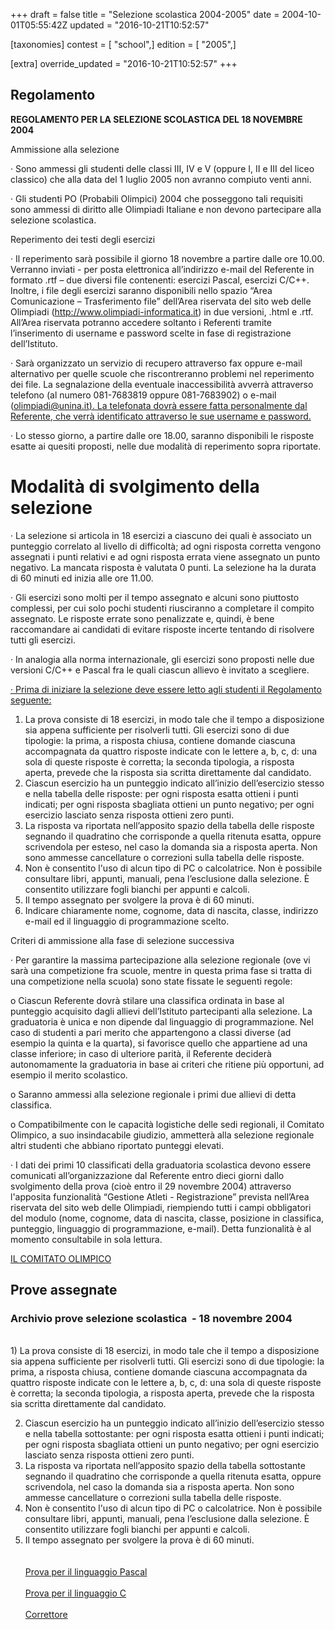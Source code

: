 +++
draft = false
title = "Selezione scolastica 2004-2005"
date = 2004-10-01T05:55:42Z
updated = "2016-10-21T10:52:57"

[taxonomies]
contest = [ "school",]
edition = [ "2005",]

[extra]
override_updated = "2016-10-21T10:52:57"
+++
## Regolamento

**REGOLAMENTO PER LA SELEZIONE SCOLASTICA DEL 18 NOVEMBRE 2004**

Ammissione alla selezione

· Sono ammessi gli studenti delle classi III, IV e V (oppure I, II e III del liceo classico) che alla data del 1 luglio 2005 non avranno compiuto venti anni.

· Gli studenti PO (Probabili Olimpici) 2004 che posseggono tali requisiti sono ammessi di diritto alle Olimpiadi Italiane e non devono partecipare alla selezione scolastica.

Reperimento dei testi degli esercizi

· Il reperimento sarà possibile il giorno 18 novembre a partire dalle ore 10.00. Verranno inviati - per posta elettronica all’indirizzo e-mail del Referente in formato .rtf – due diversi file contenenti: esercizi Pascal, esercizi C/C++. Inoltre, i file degli esercizi saranno disponibili nello spazio “Area Comunicazione – Trasferimento file” dell’Area riservata del sito web delle Olimpiadi (http://www.olimpiadi-informatica.it) in due versioni, .html e .rtf. All’Area riservata potranno accedere soltanto i Referenti tramite l’inserimento di username e password scelte in fase di registrazione dell’Istituto.

· Sarà organizzato un servizio di recupero attraverso fax oppure e-mail alternativo per quelle scuole che riscontreranno problemi nel reperimento dei file. La segnalazione della eventuale inaccessibilità avverrà attraverso telefono (al numero 081-7683819 oppure 081-7683902) o e-mail (olimpiadi@unina.it[). La telefonata dovrà essere fatta personalmente dal Referente, che verrà identificato attraverso le sue username e password.](mailto:olimpiadi@unina.it)

· Lo stesso giorno, a partire dalle ore 18.00, saranno disponibili le risposte esatte ai quesiti proposti, nelle due modalità di reperimento sopra riportate.

# Modalità di svolgimento della selezione

· La selezione si articola in 18 esercizi a ciascuno dei quali è associato un punteggio correlato al livello di difficoltà; ad ogni risposta corretta vengono assegnati i punti relativi e ad ogni risposta errata viene assegnato un punto negativo. La mancata risposta è valutata 0 punti. La selezione ha la durata di 60 minuti ed inizia alle ore 11.00.

· Gli esercizi sono molti per il tempo assegnato e alcuni sono piuttosto complessi, per cui solo pochi studenti riusciranno a completare il compito assegnato. Le risposte errate sono penalizzate e, quindi, è bene raccomandare ai candidati di evitare risposte incerte tentando di risolvere tutti gli esercizi.

· In analogia alla norma internazionale, gli esercizi sono proposti nelle due versioni C/C++ e Pascal fra le quali ciascun allievo è invitato a scegliere.

[· Prima di iniziare la selezione deve essere letto agli studenti il Regolamento seguente:](mailto:olimpiadi@unina.it)

1. La prova consiste di 18 esercizi, in modo tale che il tempo a disposizione sia appena sufficiente per risolverli tutti. Gli esercizi sono di due tipologie: la prima, a risposta chiusa, contiene domande ciascuna accompagnata da quattro risposte indicate con le lettere a, b, c, d: una sola di queste risposte è corretta; la seconda tipologia, a risposta aperta, prevede che la risposta sia scritta direttamente dal candidato.
2. Ciascun esercizio ha un punteggio indicato all’inizio dell’esercizio stesso e nella tabella delle risposte: per ogni risposta esatta ottieni i punti indicati; per ogni risposta sbagliata ottieni un punto negativo; per ogni esercizio lasciato senza risposta ottieni zero punti.
3. La risposta va riportata nell’apposito spazio della tabella delle risposte segnando il quadratino che corrisponde a quella ritenuta esatta, oppure scrivendola per esteso, nel caso la domanda sia a risposta aperta. Non sono ammesse cancellature o correzioni sulla tabella delle risposte.
4. Non è consentito l'uso di alcun tipo di PC o calcolatrice. Non è possibile consultare libri, appunti, manuali, pena l’esclusione dalla selezione. È consentito utilizzare fogli bianchi per appunti e calcoli.
5. Il tempo assegnato per svolgere la prova è di 60 minuti.
6. Indicare chiaramente nome, cognome, data di nascita, classe, indirizzo e-mail ed il linguaggio di programmazione scelto.

Criteri di ammissione alla fase di selezione successiva

· Per garantire la massima partecipazione alla selezione regionale (ove vi sarà una competizione fra scuole, mentre in questa prima fase si tratta di una competizione nella scuola) sono state fissate le seguenti regole:

o Ciascun Referente dovrà stilare una classifica ordinata in base al punteggio acquisito dagli allievi dell’Istituto partecipanti alla selezione. La graduatoria è unica e non dipende dal linguaggio di programmazione. Nel caso di studenti a pari merito che appartengono a classi diverse (ad esempio la quinta e la quarta), si favorisce quello che appartiene ad una classe inferiore; in caso di ulteriore parità, il Referente deciderà autonomamente la graduatoria in base ai criteri che ritiene più opportuni, ad esempio il merito scolastico.

o Saranno ammessi alla selezione regionale i primi due allievi di detta classifica.

o Compatibilmente con le capacità logistiche delle sedi regionali, il Comitato Olimpico, a suo insindacabile giudizio, ammetterà alla selezione regionale altri studenti che abbiano riportato punteggi elevati.

· I dati dei primi 10 classificati della graduatoria scolastica devono essere comunicati all’organizzazione dal Referente entro dieci giorni dallo svolgimento della prova (cioè entro il 29 novembre 2004) attraverso l'apposita funzionalità “Gestione Atleti - Registrazione” prevista nell’Area riservata del sito web delle Olimpiadi, riempiendo tutti i campi obbligatori del modulo (nome, cognome, data di nascita, classe, posizione in classifica, punteggio, linguaggio di programmazione, e-mail). Detta funzionalità è al momento consultabile in sola lettura.

[IL COMITATO OLIMPICO](mailto:olimpiadi@unina.it)

## Prove assegnate

### Archivio prove selezione scolastica  - 18 novembre 2004

<br/>1) La prova consiste di 18 esercizi, in modo tale che il tempo a disposizione sia appena sufficiente per risolverli tutti. Gli esercizi sono di due tipologie: la prima, a risposta chiusa, contiene domande ciascuna accompagnata da quattro risposte indicate con le lettere a, b, c, d: una sola di queste risposte è corretta; la seconda tipologia, a risposta aperta, prevede che la risposta sia scritta direttamente dal candidato.

2. Ciascun esercizio ha un punteggio indicato all’inizio dell’esercizio stesso e nella tabella sottostante: per ogni risposta esatta ottieni i punti indicati; per ogni risposta sbagliata ottieni un punto negativo; per ogni esercizio lasciato senza risposta ottieni zero punti.
3. La risposta va riportata nell’apposito spazio della tabella sottostante segnando il quadratino che corrisponde a quella ritenuta esatta, oppure scrivendola, nel caso la domanda sia a risposta aperta. Non sono ammesse cancellature o correzioni sulla tabella delle risposte.
4. Non è consentito l'uso di alcun tipo di PC o calcolatrice. Non è possibile consultare libri, appunti, manuali, pena l’esclusione dalla selezione. È consentito utilizzare fogli bianchi per appunti e calcoli.
5. Il tempo assegnato per svolgere la prova è di 60 minuti.<br/><br/><br/>[Prova per il linguaggio Pascal](/oldsite/71/pascal.pdf)<br/><br/>[Prova per il linguaggio C](/oldsite/71/c.pdf)<br/><br/>[Correttore](/oldsite/71/correttore.pdf)